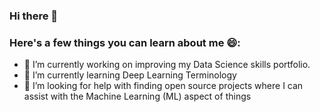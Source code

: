 ### Hi there 👋

### Here's a few things you can learn about me 😄: 

- 🔭 I’m currently working on improving my Data Science skills portfolio.
- 🌱 I’m currently learning Deep Learning Terminology
- 🤔 I’m looking for help with finding open source projects where I can assist with the Machine Learning (ML) aspect of things

<!--
**Mufumi/Mufumi** is a ✨ _special_ ✨ repository because its `README.md` (this file) appears on your GitHub profile.

Here are some ideas to get you started:

 
- 👯 I’m looking to collaborate on ...

- 💬 Ask me about ...
- 📫 How to reach me: ...
- 😄 Pronouns: ...
- ⚡ Fun fact: ...
-->
